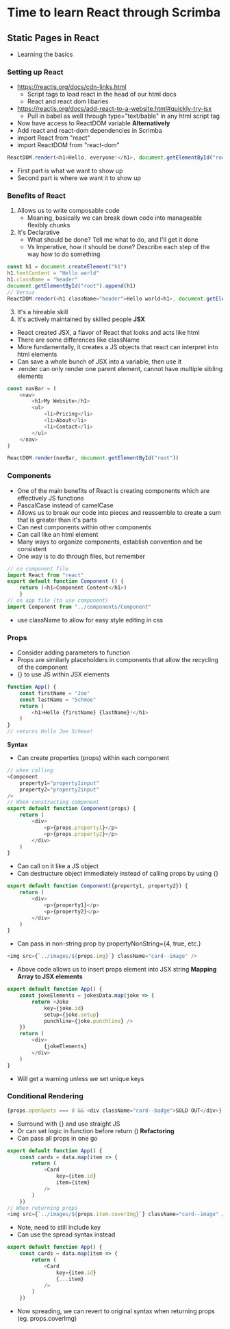 # Time to learn React through Scrimba

## Static Pages in React

- Learning the basics
### Setting up React
- https://reactjs.org/docs/cdn-links.html
    - Script tags to load react in the head of our html docs
    - React and react dom libaries
- https://reactjs.org/docs/add-react-to-a-website.html#quickly-try-jsx
    - Pull in babel as well through type="text/bable" in any html script tag
- Now have access to ReactDOM variable
**Alternatively**
- Add react and react-dom dependencies in Scrimba
- import React from "react"
- import ReactDOM from "react-dom"
```js
ReactDOM.render(<h1>Hello, everyone!</h1>, document.getElementById("root"))
```
- First part is what we want to show up
- Second part is where we want it to show up
### Benefits of React
1. Allows us to write composable code
    - Meaning, basically we can break down code into manageable flexibly chunks
2. It's Declarative
    - What should be done? Tell me what to do, and I'll get it done
    - Vs Imperative, how it should be done? Describe each step of the way how to do something
```js
const h1 = document.createElement("h1")
h1.textContent = "Hello world"
h1.className = "header"
document.getElementById("root").append(h1)
// Versus
ReactDOM.render(<h1 className="header">Hello world<h1>, document.getElementById("root"))
```
3. It's a hireable skill
4. It's actively maintained by skilled people
**JSX**
- React created JSX, a flavor of React that looks and acts like html
- There are some differences like className
- More fundamentally, it creates a JS objects that react can interpret into html elements
- Can save a whole bunch of JSX into a variable, then use it
- .render can only render one parent element, cannot have multiple sibling elements
```js
const navBar = (
    <nav>
        <h1>My Website</h1>
        <ul>
            <li>Pricing</li>
            <li>About</li>
            <li>Contact</li>
        </ul>
    </nav>
)

ReactDOM.render(navBar, document.getElementById("root"))
```
### Components
- One of the main benefits of React is creating components which are effectively JS functions
- PascalCase instead of camelCase
- Allows us to break our code into pieces and reassemble to create a sum that is greater than it's parts
- Can nest components within other components
- Can call <Component /> like an html element
- Many ways to organize components, establish convention and be consistent
- One way is to do through files, but remember
```js
// on component file
import React from "react"
export default function Component () {
    return (<h1>Component Content</h1>)
    }
// on app file (to use component)
import Component from "../components/Component"
```
- use className to allow for easy style editing in css
### Props
- Consider adding parameters to function
- Props are similarly placeholders in components that allow the recycling of the component
- {} to use JS within JSX elements
```js
function App() {
    const firstName = "Joe"
    const lastName = "Schmoe"
    return (
        <h1>Hello {firstName} {lastName}!</h1>
    )
}
// returns Hello Joe Schmoe!
```
**Syntax**
- Can create properties (props) within each component
```js
// when calling
<Component 
    property1="property1input" 
    property2="property2input" 
/>
// When constructing component
export default function Component(props) {
    return (
        <div>
            <p>{props.property1}</p>
            <p>{props.property2}</p>
        </div>
    )
}
```
- Can call on it like a JS object
- Can destructure object immediately instead of calling props by using {}
```js
export default function Component({property1, property2}) {
    return (
        <div>
            <p>{property1}</p>
            <p>{property2}</p>
        </div>
    )
}
```
- Can pass in non-string prop by propertyNonString={4, true, etc.}
```js
<img src={`../images/${props.img}`} className="card--image" />
```
- Above code allows us to insert props element into JSX string
**Mapping Array to JSX elements**
```js
export default function App() {
    const jokeElements = jokesData.map(joke => {
        return <Joke
            key={joke.id}
            setup={joke.setup} 
            punchline={joke.punchline} />
    })
    return (
        <div>
            {jokeElements}
        </div>
    )
}
```
- Will get a warning unless we set unique keys
### Conditional Rendering
```js
{props.openSpots === 0 && <div className="card--badge">SOLD OUT</div>}
```
- Surround with {} and use straight JS
- Or can set logic in function before return ()
**Refactoring**
- Can pass all props in one go
```js
export default function App() {
    const cards = data.map(item => {
        return (
            <Card
                key={item.id}
                item={item}
            />
        )
    })
// When returning props
<img src={`../images/${props.item.coverImg}`} className="card--image" />
```
- Note, need to still include key
- Can use the spread syntax instead
```js
export default function App() {
    const cards = data.map(item => {
        return (
            <Card
                key={item.id}
                {...item}
            />
        )
    })
```
- Now spreading, we can revert to original syntax when returning props (eg. props.coverImg)

